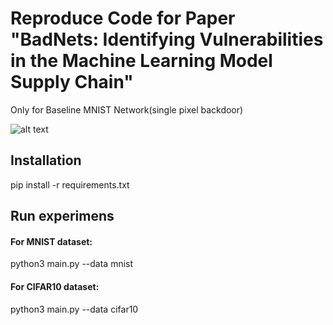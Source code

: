 # Reproduce Code for Paper "BadNets: Identifying Vulnerabilities in the Machine Learning Model Supply Chain" 

Only for Baseline MNIST Network(single pixel backdoor)

![alt text](https://cdn-fusion.imgcdn.store/i/2024/2106384aa5ba04ed.jpeg)

## Installation

pip install -r requirements.txt


## Run experimens

#### For MNIST dataset: 

python3 main.py --data mnist

#### For CIFAR10 dataset: 

python3 main.py --data cifar10


